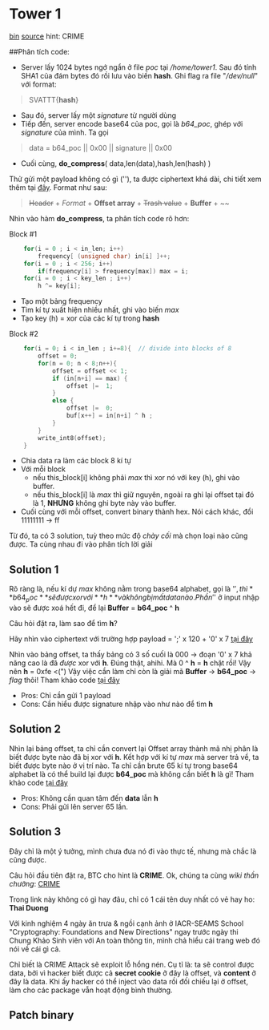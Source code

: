 # Tower 1
[bin](/finals/tower/tower1/bin/tower1_ada5b261ddafe3070c3b5750404ed9e14bc94513) [source](finals/tower/tower1/bin/compress.c)
hint: CRIME

##Phân tích code:
- Server lấy 1024 bytes ngớ ngẩn ở file *poc* tại */home/tower1*. Sau đó tính SHA1 của đám bytes đó rồi lưu vào biến **hash**. Ghi flag ra file "*/dev/null*" với format: 
 
>SVATTT{**hash**}

- Sau đó, server lấy một *signature* từ người dùng
- Tiếp đến, server encode base64 của poc, gọi là *b64_poc*, ghép với *signature* của mình. Ta gọi 

> data = b64_poc || 0x00 || signature || 0x00

- Cuối cùng, **do_compress**( data,len(data),hash,len(hash) )

Thử gửi một payload không có gì (''), ta được ciphertext khá dài, chi tiết xem thêm tại [đây](/finals/tower/tower1/data/data_none). Format như sau:

> ~~Header~~ + *Format* + **Offset array** + ~~Trash value~~ + **Buffer** + ~~

Nhìn vào hàm **do_compress**, ta phân tích code rõ hơn:

Block #1
```c++
    for(i = 0 ; i < in_len; i++)
        frequency[ (unsigned char) in[i] ]++; 
    for(i = 0 ; i < 256; i++)
        if(frequency[i] > frequency[max]) max = i;
    for(i = 0 ; i < key_len ; i++)
        h ^= key[i];
```
  - Tạo một bảng frequency
  - Tìm kí tự xuất hiện nhiều nhất, ghi vào biến *max*
  - Tạo key (h) = xor của các kí tự trong **hash**

Block #2
```c++
    for(i = 0; i < in_len ; i+=8){  // divide into blocks of 8
        offset = 0;
        for(n = 0; n < 8;n++){
            offset = offset << 1;
            if (in[n+i] == max) {
                offset |=  1;
            } 
            else {
                offset |=  0;
                buf[x++] = in[n+i] ^ h ;
            }
        }
        write_int8(offset);
    }
```
  - Chia data ra làm các block 8 kí tự
  - Với mỗi block
    - nếu this_block[i] không phải *max* thì xor nó với key (h), ghi vào buffer.
    - nếu this_block[i] là *max* thì giữ nguyên, ngoài ra ghi lại offset tại đó là 1, **NHƯNG** không ghi byte này vào buffer.
  - Cuối cùng với mỗi offset, convert binary thành hex. Nói cách khác, đổi 11111111 -> ff

Từ đó, ta có 3 solution, tuỳ theo mức độ *chày cối* mà chọn loại nào cũng được. Ta cùng nhau đi vào phân tích lời giải

## Solution 1
Rõ ràng là, nếu kí dự *max* không nằm trong base64 alphabet, gọi là '$', thì **b64_poc** sẽ được xor với **h** và không bị mất data nào. Phần '$' ở input nhập vào sẽ được xoá hết đi, để lại **Buffer** = **b64_poc** ^ **h**

Câu hỏi đặt ra, làm sao để tìm **h**?

Hãy nhìn vào ciphertext với trường hợp payload = ';' x 120 + '0' x 7 [tại đây](/finals/tower/tower1/data/data_out)

Nhìn vào bảng offset, ta thấy bảng có 3 số cuối là 000 -> đoạn '0' x 7 khả năng cao là đã *được* xor với **h**. Đúng thật, ahihi. Mà 0 ^ **h** = **h** chặt rồi! Vậy nên **h** = 0xfe <(")
Vậy việc cần làm chỉ còn là giải mã **Buffer** -> **b64_poc** -> *flag* thôi!
Tham khảo code [tại đây](/finals/tower/tower1/solution1.py)

- Pros: Chỉ cần gửi 1 payload
- Cons: Cần hiểu được signature nhập vào như nào để tìm **h**

## Solution 2
Nhìn lại bảng offset, ta chỉ cần convert lại Offset array thành mã nhị phân là biết được byte nào đã bị xor với **h**. Kết hợp với kí tự *max* mà server trả về, ta biết được byte nào ở vị trí nào. Ta chỉ cần brute 65 kí tự trong base64 alphabet là có thể build lại được **b64_poc** mà không cần biết **h** là gì!
Tham khảo code [tại đây](/finals/tower/tower1/solution2.py)

- Pros: Không cần quan tâm đến **data** lẫn **h**
- Cons: Phải gửi lên server 65 lần.

## Solution 3
Đây chỉ là một ý tưởng, mình chưa đưa nó đi vào thực tế, nhưng mà chắc là cũng được.

Câu hỏi đầu tiên đặt ra, BTC cho hint là **CRIME**. Ok, chúng ta cùng *wiki thần chưởng*: [CRIME](https://en.wikipedia.org/wiki/CRIME)

Trong link này không có gì hay đâu, chỉ có 1 cái tên duy nhất có vẻ hay ho: **Thai Duong**

Với kinh nghiệm 4 ngày ăn trưa & ngồi cạnh ảnh ở IACR-SEAMS School "Cryptography: Foundations and New Directions" ngay trước ngày thi Chung Khảo Sinh viên với An toàn thông tin, mình chả hiểu cái trang web đó nói về cái gì cả. 

Chỉ biết là CRIME Attack sẽ exploit lỗ hổng nén. Cụ tỉ là: ta sẽ control được data, bởi vì hacker biết được cả **secret cookie** ở đây là offset, và **content** ở đây là data. Khi ấy hacker có thể inject vào data rồi đối chiếu lại ở offset, làm cho các package vẫn hoạt động bình thường.

## Patch binary


